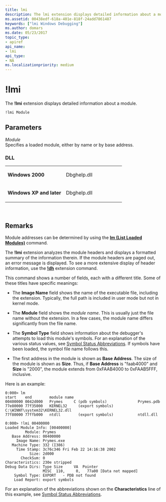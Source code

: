 ```yaml
---
title: lmi
description: The lmi extension displays detailed information about a module.
ms.assetid: 00438edf-618a-401e-818f-24add7861487
keywords: ["lmi Windows Debugging"]
ms.author: domars
ms.date: 05/23/2017
topic_type:
- apiref
api_name:
- lmi
api_type:
- NA
ms.localizationpriority: medium
---
```


# !lmi


The **!lmi** extension displays detailed information about a module.

```dbgcmd
!lmi Module
```

## <span id="ddk__lmi_dbg"></span><span id="DDK__LMI_DBG"></span>Parameters


<span id="_______Module______"></span><span id="_______module______"></span><span id="_______MODULE______"></span> *Module*   
Specifies a loaded module, either by name or by base address.

### <span id="DLL"></span><span id="dll"></span>DLL

<table>
<colgroup>
<col width="50%" />
<col width="50%" />
</colgroup>
<tbody>
<tr class="odd">
<td align="left"><p><strong>Windows 2000</strong></p></td>
<td align="left"><p>Dbghelp.dll</p></td>
</tr>
<tr class="even">
<td align="left"><p><strong>Windows XP and later</strong></p></td>
<td align="left"><p>Dbghelp.dll</p></td>
</tr>
</tbody>
</table>

 

Remarks
-------

Module addresses can be determined by using the [**lm (List Loaded Modules)**](lm--list-loaded-modules-.md) command.

The **!lmi** extension analyzes the module headers and displays a formatted summary of the information therein. If the module headers are paged out, an error message is displayed. To see a more extensive display of header information, use the [**!dh**](-dh.md) extension command.

This command shows a number of fields, each with a different title. Some of these titles have specific meanings:

-   The **Image Name** field shows the name of the executable file, including the extension. Typically, the full path is included in user mode but not in kernel mode.

-   The **Module** field shows the *module name*. This is usually just the file name without the extension. In a few cases, the module name differs significantly from the file name.

-   The **Symbol Type** field shows information about the debugger's attempts to load this module's symbols. For an explanation of the various status values, see [Symbol Status Abbreviations](symbol-status-abbreviations.md). If symbols have been loaded, the symbol file name follows this.

-   The first address in the module is shown as **Base Address**. The size of the module is shown as **Size**. Thus, if **Base Address** is "faab4000" and **Size** is "2000", the module extends from 0xFAAB4000 to 0xFAAB5FFF, inclusive.

Here is an example:

```dbgcmd
0:000> lm 
start    end        module name
00400000 0042d000   Prymes     C (pdb symbols)              Prymes.pdb
77e80000 77f35000   KERNEL32     (export symbols)           C:\WINNT\system32\KERNEL32.dll
77f80000 77ffb000   ntdll        (export symbols)           ntdll.dll

0:000> !lmi 00400000
Loaded Module Info: [00400000] 
         Module: Prymes
   Base Address: 00400000
     Image Name: Prymes.exe
   Machine Type: 332 (I386)
     Time Stamp: 3c76c346 Fri Feb 22 14:16:38 2002
           Size: 2d000
       CheckSum: 0
Characteristics: 230e stripped 
Debug Data Dirs: Type Size     VA  Pointer
                 MISC  110,     0,   77a00 [Data not mapped]
    Symbol Type: EXPORT   - PDB not found
    Load Report: export symbols
```

For an explanation of the abbreviations shown on the **Characteristics** line of this example, see [Symbol Status Abbreviations](symbol-status-abbreviations.md).

 

 





